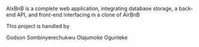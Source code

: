 AlxBnB is a complete web application, integrating database storage, a back-end API, and front-end interfacing in a clone of AirBnB

This project is handled by

Godson Sombinyerechukwu
Olajumoke Ogunleke
